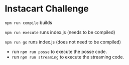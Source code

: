 # Instacart Challenge

`npm run compile` builds

`npm run execute` runs index.js (needs to be compiled)

`npm run go` runs index.js (does not need to be compiled)

* run `npm run posse` to execute the posse code.
* run `npm run streaming` to execute the streaming code.
